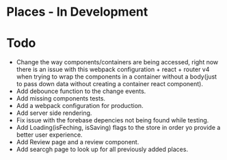 # Places - In Development

# Todo
- Change the way components/containers are being accessed, right now there is an issue with this webpack configuration + react + router v4 when trying to wrap the components in a container without a body(just to pass down data without creating a container react component).
- Add debounce function to the change events.
- Add missing components tests.
- Add a webpack configuration for production.
- Add server side rendering.
- Fix issue with the forebase depencies not being found while testing.
- Add Loading(isFeching, isSaving) flags to the store in order yo provide a better user experience.
- Add Review page and a review component.
- Add searcgh page to look up for all previously added places.
